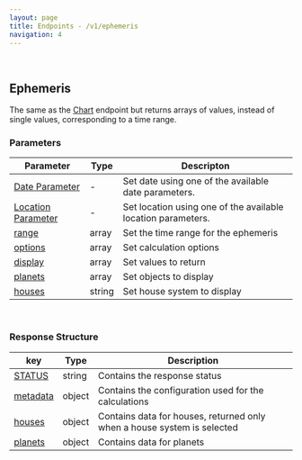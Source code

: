 ```yaml
---
layout: page
title: Endpoints - /v1/ephemeris
navigation: 4
---
```


<style>
	.inner a {
		color: royalblue;
		font-weight: bold;
	}
	.inner code {
		font-size: 100%;
	}
</style>

<br>

## Ephemeris

The same as the [Chart](/astrologico/chart.html) endpoint but returns arrays of values, instead of single values, corresponding to a time range.

### Parameters

| Parameter | Type | Descripton |
|---|---|---|
| [Date Parameter](/astrologico/param_date.html) | - | Set date using one of the available date parameters. |
| [Location Parameter](/astrologico/param_location.html) | - | Set location using one of the available location parameters. |
| [range](/astrologico/param_range.html) | array | Set the time range for the ephemeris |
| [options](/astrologico/param_options.html) | array | Set calculation options |
| [display](/astrologico/param_display.html) | array | Set values to return |
| [planets](/astrologico/param_planets.html) | array | Set objects to display |
| [houses](/astrologico/param_houses.html) | string | Set house system to display |

<br>

### Response Structure

| key | Type | Description |
|---|---|---|
| [STATUS](/astrologico/res_status.html) | string | Contains the response status |
| [metadata](/astrologico/res_metadata.html) | object | Contains the configuration used for the calculations |
| [houses](/astrologico/res_houses.html) | object | Contains data for houses, returned only when a house system is selected |
| [planets](/astrologico/res_planets.html) | object | Contains data for planets |

<br><br><br>
